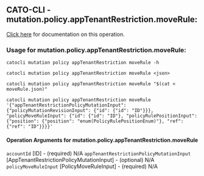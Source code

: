 
## CATO-CLI - mutation.policy.appTenantRestriction.moveRule:
[Click here](https://api.catonetworks.com/documentation/#mutation-moveRule) for documentation on this operation.

### Usage for mutation.policy.appTenantRestriction.moveRule:

`catocli mutation policy appTenantRestriction moveRule -h`

`catocli mutation policy appTenantRestriction moveRule <json>`

`catocli mutation policy appTenantRestriction moveRule "$(cat < moveRule.json)"`

`catocli mutation policy appTenantRestriction moveRule '{"appTenantRestrictionPolicyMutationInput": {"policyMutationRevisionInput": {"id": {"id": "ID"}}}, "policyMoveRuleInput": {"id": {"id": "ID"}, "policyRulePositionInput": {"position": {"position": "enum(PolicyRulePositionEnum)"}, "ref": {"ref": "ID"}}}}'`

#### Operation Arguments for mutation.policy.appTenantRestriction.moveRule ####
`accountId` [ID] - (required) N/A 
`appTenantRestrictionPolicyMutationInput` [AppTenantRestrictionPolicyMutationInput] - (optional) N/A 
`policyMoveRuleInput` [PolicyMoveRuleInput] - (required) N/A 
